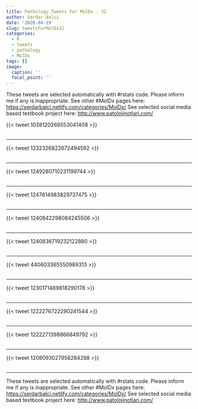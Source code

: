 ```yaml
---
title: Pathology Tweets For MolDx - 32
author: Serdar Balci
date: '2020-04-19'
slug: tweetsForMolDx32
categories:
  - R
  - tweets
  - pathology
  - MolDx
tags: []
image:
  caption: ''
  focal_point: ''
---
```



These tweets are selected automatically with #rstats code. Please inform me if any is inappropriate.
See other #MolDx pages here: https://serdarbalci.netlify.com/categories/MolDx/ 
See selected social media based textbook project here: http://www.patolojinotlari.com/

{{< tweet 1038120269553041408 >}}
<br>
<br>
<hr>
{{< tweet 1232326822672494592 >}}
<br>
<br>
<hr>
{{< tweet 1249280710231199744 >}}
<br>
<br>
<hr>
{{< tweet 1247814983829737475 >}}
<br>
<br>
<hr>
{{< tweet 1240842298084245506 >}}
<br>
<br>
<hr>
{{< tweet 1240836719232122880 >}}
<br>
<br>
<hr>
{{< tweet 440603365550989313 >}}
<br>
<br>
<hr>
{{< tweet 1230171469818290178 >}}
<br>
<br>
<hr>
{{< tweet 1222276722290241544 >}}
<br>
<br>
<hr>
{{< tweet 1222271398866849792 >}}
<br>
<br>
<hr>
{{< tweet 1208093027958284288 >}}
<br>
<br>
<hr>


These tweets are selected automatically with #rstats code. Please inform me if any is inappropriate.
See other #MolDx pages here: https://serdarbalci.netlify.com/categories/MolDx/ 
See selected social media based textbook project here: http://www.patolojinotlari.com/
